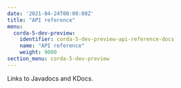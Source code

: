```yaml
---
date: '2021-04-24T00:00:00Z'
title: "API reference"
menu:
  corda-5-dev-preview:
    identifier: corda-5-dev-preview-api-reference-docs
    name: "API reference"
    weight: 9000
section_menu: corda-5-dev-preview
---
```


Links to Javadocs and KDocs.
